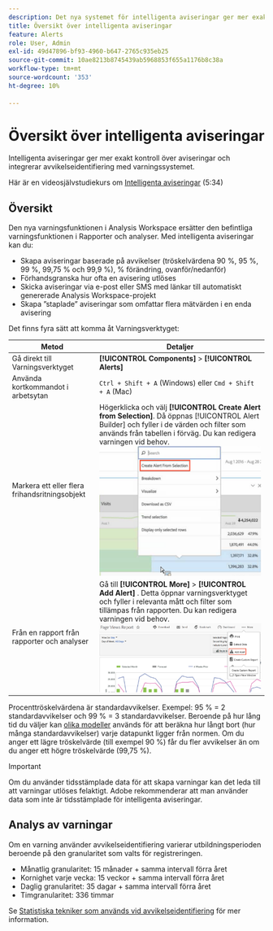 ```yaml
---
description: Det nya systemet för intelligenta aviseringar ger mer exakt kontroll över aviseringar och integrerar avvikelseidentifiering med varningssystemet.
title: Översikt över intelligenta aviseringar
feature: Alerts
role: User, Admin
exl-id: 49d47896-bf93-4960-b647-2765c935eb25
source-git-commit: 10ae8213b8745439ab5968853f655a1176b8c38a
workflow-type: tm+mt
source-wordcount: '353'
ht-degree: 10%

---
```


# Översikt över intelligenta aviseringar

Intelligenta aviseringar ger mer exakt kontroll över aviseringar och integrerar avvikelseidentifiering med varningssystemet.

Här är en videosjälvstudiekurs om [Intelligenta aviseringar](https://experienceleague.adobe.com/docs/analytics-learn/tutorials/data-science/intelligent-alerts.html) (5:34)

## Översikt

Den nya varningsfunktionen i Analysis Workspace ersätter den befintliga varningsfunktionen i Rapporter och analyser. Med intelligenta aviseringar kan du:

* Skapa aviseringar baserade på avvikelser (tröskelvärdena 90 %, 95 %, 99 %, 99,75 % och 99,9 %), % förändring, ovanför/nedanför)
* Förhandsgranska hur ofta en avisering utlöses
* Skicka aviseringar via e-post eller SMS med länkar till automatiskt genererade Analysis Workspace-projekt
* Skapa ”staplade” aviseringar som omfattar flera mätvärden i en enda avisering

Det finns fyra sätt att komma åt Varningsverktyget:

| Metod | Detaljer |
| --- | --- |
| Gå direkt till Varningsverktyget | **[!UICONTROL Components]** > **[!UICONTROL Alerts]** |
| Använda kortkommandot i arbetsytan | `Ctrl + Shift + A` (Windows) eller `Cmd + Shift + A` (Mac) |
| Markera ett eller flera frihandsritningsobjekt | Högerklicka och välj **[!UICONTROL Create Alert from Selection]**. Då öppnas [!UICONTROL Alert Builder] och fyller i de värden och filter som används från tabellen i förväg. Du kan redigera varningen vid behov. ![Skapa avisering från markering](assets/create-alert-from-selection.png) |
| Från en rapport från rapporter och analyser | Gå till  **[!UICONTROL More]** > **[!UICONTROL Add Alert]** . Detta öppnar varningsverktyget och fyller i relevanta mått och filter som tillämpas från rapporten. Du kan redigera varningen vid behov. ![Lägg till avisering](assets/add-alert.png) |

Procenttröskelvärdena är standardavvikelser. Exempel: 95 % = 2 standardavvikelser och 99 % = 3 standardavvikelser. Beroende på hur lång tid du väljer kan [olika modeller](../virtual-analyst/c-anomaly-detection/statistics-anomaly-detection.md) används för att beräkna hur långt bort (hur många standardavvikelser) varje datapunkt ligger från normen. Om du anger ett lägre tröskelvärde (till exempel 90 %) får du fler avvikelser än om du anger ett högre tröskelvärde (99,75 %).

>[!IMPORTANT]
>
>Om du använder tidsstämplade data för att skapa varningar kan det leda till att varningar utlöses felaktigt. Adobe rekommenderar att man använder data som inte är tidsstämplade för intelligenta aviseringar.

## Analys av varningar

Om en varning använder avvikelseidentifiering varierar utbildningsperioden beroende på den granularitet som valts för registreringen.

* Månatlig granularitet: 15 månader + samma intervall förra året
* Kornighet varje vecka: 15 veckor + samma intervall förra året
* Daglig granularitet: 35 dagar + samma intervall förra året
* Timgranularitet: 336 timmar

Se [Statistiska tekniker som används vid avvikelseidentifiering](../virtual-analyst/c-anomaly-detection/statistics-anomaly-detection.md) för mer information.
